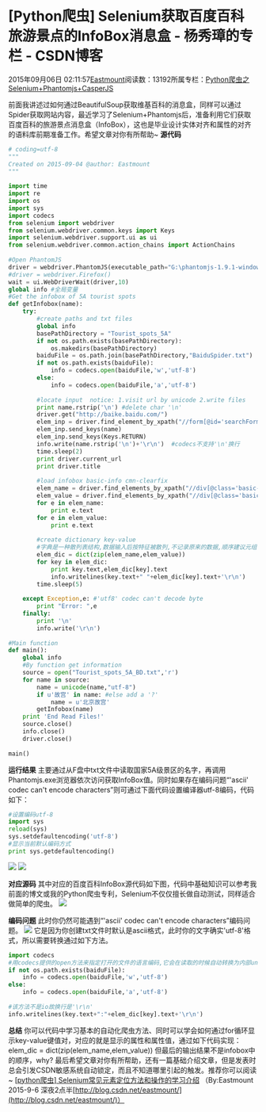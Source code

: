 
# [Python爬虫] Selenium获取百度百科旅游景点的InfoBox消息盒 - 杨秀璋的专栏 - CSDN博客

2015年09月06日 02:11:57[Eastmount](https://me.csdn.net/Eastmount)阅读数：13192所属专栏：[Python爬虫之Selenium+Phantomjs+CasperJS](https://blog.csdn.net/column/details/eastmount-spider.html)



前面我讲述过如何通过BeautifulSoup获取维基百科的消息盒，同样可以通过Spider获取网站内容，最近学习了Selenium+Phantomjs后，准备利用它们获取百度百科的旅游景点消息盒（InfoBox），这也是毕业设计实体对齐和属性的对齐的语料库前期准备工作。希望文章对你有所帮助~
**源代码**

```python
# coding=utf-8  
""" 
Created on 2015-09-04 @author: Eastmount  
"""  
  
import time          
import re          
import os  
import sys
import codecs
from selenium import webdriver      
from selenium.webdriver.common.keys import Keys      
import selenium.webdriver.support.ui as ui      
from selenium.webdriver.common.action_chains import ActionChains  
  
#Open PhantomJS  
driver = webdriver.PhantomJS(executable_path="G:\phantomjs-1.9.1-windows\phantomjs.exe")  
#driver = webdriver.Firefox()  
wait = ui.WebDriverWait(driver,10)
global info #全局变量
#Get the infobox of 5A tourist spots  
def getInfobox(name):  
    try:  
        #create paths and txt files
        global info
        basePathDirectory = "Tourist_spots_5A"  
        if not os.path.exists(basePathDirectory):  
            os.makedirs(basePathDirectory)  
        baiduFile = os.path.join(basePathDirectory,"BaiduSpider.txt")  
        if not os.path.exists(baiduFile):  
            info = codecs.open(baiduFile,'w','utf-8')  
        else:  
            info = codecs.open(baiduFile,'a','utf-8')  
      
        #locate input  notice: 1.visit url by unicode 2.write files  
        print name.rstrip('\n') #delete char '\n'  
        driver.get("http://baike.baidu.com/")  
        elem_inp = driver.find_element_by_xpath("//form[@id='searchForm']/input")  
        elem_inp.send_keys(name)  
        elem_inp.send_keys(Keys.RETURN)  
        info.write(name.rstrip('\n')+'\r\n')  #codecs不支持'\n'换行
        time.sleep(2)
        print driver.current_url
        print driver.title
  
        #load infobox basic-info cmn-clearfix
        elem_name = driver.find_elements_by_xpath("//div[@class='basic-info cmn-clearfix']/dl/dt")  
        elem_value = driver.find_elements_by_xpath("//div[@class='basic-info cmn-clearfix']/dl/dd")
        for e in elem_name:
            print e.text
        for e in elem_value:
            print e.text
  
        #create dictionary key-value
        #字典是一种散列表结构,数据输入后按特征被散列,不记录原来的数据,顺序建议元组
        elem_dic = dict(zip(elem_name,elem_value)) 
        for key in elem_dic:  
            print key.text,elem_dic[key].text  
            info.writelines(key.text+" "+elem_dic[key].text+'\r\n')  
        time.sleep(5)  
          
    except Exception,e: #'utf8' codec can't decode byte  
        print "Error: ",e  
    finally:  
        print '\n'  
        info.write('\r\n')  
  
#Main function  
def main():
    global info
    #By function get information   
    source = open("Tourist_spots_5A_BD.txt",'r')  
    for name in source:  
        name = unicode(name,"utf-8")  
        if u'故宫' in name: #else add a '?'  
            name = u'北京故宫'  
        getInfobox(name)  
    print 'End Read Files!'  
    source.close()  
    info.close()  
    driver.close()  
  
main()
```


**运行结果**
主要通过从F盘中txt文件中读取国家5A级景区的名字，再调用Phantomjs.exe浏览器依次访问获取InfoBox值。同时如果存在编码问题“'ascii' codec can't encode characters”则可通过下面代码设置编译器utf-8编码，代码如下：
```python
#设置编码utf-8
import sys 
reload(sys)  
sys.setdefaultencoding('utf-8')
#显示当前默认编码方式
print sys.getdefaultencoding()
```
![](https://img-blog.csdn.net/20150906015640197)
![](https://img-blog.csdn.net/20150906033038750)

**对应源码**
其中对应的百度百科InfoBox源代码如下图，代码中基础知识可以参考我前面的博文或我的Python爬虫专利，Selenium不仅仅擅长做自动测试，同样适合做简单的爬虫。
![](https://img-blog.csdn.net/20150906020720315)

**编码问题**
此时你仍然可能遇到“'ascii' codec can't encode characters”编码问题。
![](https://img-blog.csdn.net/20150922153651858)
它是因为你创建txt文件时默认是ascii格式，此时你的文字确实'utf-8'格式，所以需要转换通过如下方法。
```python
import codecs
#用codecs提供的open方法来指定打开的文件的语言编码,它会在读取的时候自动转换为内部unicode
if not os.path.exists(baiduFile):  
    info = codecs.open(baiduFile,'w','utf-8')  
else:  
    info = codecs.open(baiduFile,'a','utf-8')
    
#该方法不是io故换行是'\r\n'
info.writelines(key.text+":"+elem_dic[key].text+'\r\n')
```

**总结**
你可以代码中学习基本的自动化爬虫方法、同时可以学会如何通过for循环显示key-value键值对，对应的就是显示的属性和属性值，通过如下代码实现：
elem_dic = dict(zip(elem_name,elem_value))
但最后的输出结果不是infobox中的顺序，why?
最后希望文章对你有所帮助，还有一篇基础介绍文章，但是发表时总会引发CSDN敏感系统自动锁定，而且不知道哪里引起的触发。推荐你可以阅读~
[[python爬虫] Selenium常见元素定位方法和操作的学习介绍](http://blog.csdn.net/eastmount/article/details/48108259)
（By:Eastmount 2015-9-6 深夜2点半[http://blog.csdn.net/eastmount/](http://blog.csdn.net/eastmount/)）


